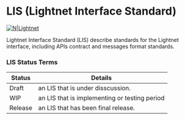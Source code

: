 # LIS (Lightnet Interface Standard)

[![N|Lightnet](https://lightnet.io/wp-content/uploads/2019/06/Asset-11x.png)](https://lightnet.io)

Lightnet Interface Standard (LIS) describe standards for the Lightnet interface, including APIs contract and messages format standards.

### LIS Status Terms

| Status | Details |
| ------ | ------ |
| Draft   | an LIS that is under disscussion. |
| WIP     | an LIS that is implementing or testing period |
| Release | an LIS that has been final release. |
